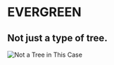 # EVERGREEN

## Not just a type of tree.

<div class="center"> 
<img alt="Not a Tree in This Case" src="http://rlv.zcache.com/no_trees_magnet-p147485112464704994td9z_125.jpg" />
</div>
